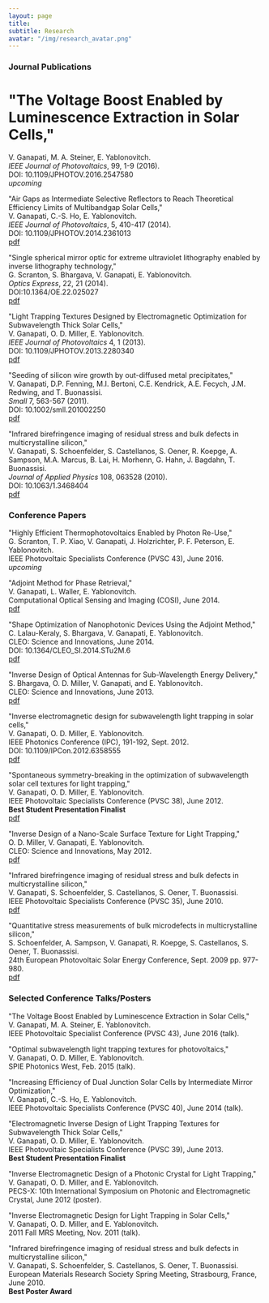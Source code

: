 ```yaml
---
layout: page
title: 
subtitle: Research
avatar: "/img/research_avatar.png"
---
```



### Journal Publications


# "The Voltage Boost Enabled by Luminescence Extraction in Solar Cells,"  
V. Ganapati, M. A. Steiner, E. Yablonovitch.  
*IEEE Journal of Photovoltaics*, 99, 1-9 (2016).   
DOI: 10.1109/JPHOTOV.2016.2547580  
*upcoming*

"Air Gaps as Intermediate Selective Reflectors to Reach Theoretical Efficiency Limits of Multibandgap Solar Cells,"  
V. Ganapati, C.-S. Ho, E. Yablonovitch.  
*IEEE Journal of Photovoltaics*, 5, 410-417 (2014).  
DOI: 10.1109/JPHOTOV.2014.2361013  
[pdf](publications/ganapati_jpv_2014.pdf)

"Single spherical mirror optic for extreme ultraviolet lithography enabled by inverse lithography technology,"  
G. Scranton, S. Bhargava, V. Ganapati, E. Yablonovitch.  
*Optics Express*, 22, 21 (2014).   
DOI:10.1364/OE.22.025027  
[pdf](publications/scranton_EUV.pdf)

"Light Trapping Textures Designed by Electromagnetic Optimization for Subwavelength Thick Solar Cells,"  
V. Ganapati, O. D. Miller, E. Yablonovitch.  
*IEEE Journal of Photovoltaics* 4, 1 (2013).  
DOI: 10.1109/JPHOTOV.2013.2280340  
[pdf](publications/ieee_jpv_light_trapping.pdf)

"Seeding of silicon wire growth by out-diffused metal precipitates,"  
V. Ganapati, D.P. Fenning, M.I. Bertoni, C.E. Kendrick, A.E. Fecych, J.M. Redwing, and T. Buonassisi.  
*Small* 7, 563-567 (2011).  
DOI: 10.1002/smll.201002250  
[pdf](publications/Small.pdf)

"Infrared birefringence imaging of residual stress and bulk defects in multicrystalline silicon,"  
V. Ganapati, S. Schoenfelder, S. Castellanos, S. Oener, R. Koepge, A. Sampson, M.A. Marcus, B. Lai, H. Morhenn, G. Hahn, J. Bagdahn, T. Buonassisi.  
*Journal of Applied Physics* 108, 063528 (2010).  
DOI: 10.1063/1.3468404  
[pdf](publications/JournalAppliedPhys.pdf)


### Conference Papers


"Highly Efficient Thermophotovoltaics Enabled by Photon Re-Use,"  
G. Scranton, T. P. Xiao, V. Ganapati, J. Holzrichter, P. F. Peterson, E. Yablonovitch.  
IEEE Photovoltaic Specialists Conference (PVSC 43), June 2016.  
*upcoming*

"Adjoint Method for Phase Retrieval,"  
V. Ganapati, L. Waller, E. Yablonovitch.  
Computational Optical Sensing and Imaging (COSI), June 2014.  
[pdf](publications/COSI-2014.pdf)

"Shape Optimization of Nanophotonic Devices Using the Adjoint Method,"  
C. Lalau-Keraly, S. Bhargava, V. Ganapati, E. Yablonovitch.  
CLEO: Science and Innovations, June 2014.  
DOI: 10.1364/CLEO_SI.2014.STu2M.6  
[pdf](publications/CLEO-2014.pdf)

"Inverse Design of Optical Antennas for Sub-Wavelength Energy Delivery,"   
S. Bhargava, O. D. Miller, V. Ganapati, and E. Yablonovitch.  
CLEO: Science and Innovations, June 2013.  
[pdf](publications/bhargava_cleo_2012.pdf)

"Inverse electromagnetic design for subwavelength light trapping in solar cells,"   
V. Ganapati, O. D. Miller, E. Yablonovitch.  
IEEE Photonics Conference (IPC), 191-192, Sept. 2012.  
DOI: 10.1109/IPCon.2012.6358555  
[pdf](publications/IPC_paper.pdf)

"Spontaneous symmetry-breaking in the optimization of subwavelength solar cell textures for light trapping,"  
V. Ganapati, O. D. Miller, E. Yablonovitch.  
IEEE Photovoltaic Specialists Conference (PVSC 38), June 2012.   
**Best Student Presentation Finalist**  
[pdf](publications/ganapati_pvsc_2012.pdf)

"Inverse Design of a Nano-Scale Surface Texture for Light Trapping,"   
O. D. Miller, V. Ganapati, E. Yablonovitch.  
CLEO: Science and Innovations, May 2012.  
[pdf](publications/miller_cleo_2012.pdf)

"Infrared birefringence imaging of residual stress and bulk defects in multicrystalline silicon,"   
V. Ganapati, S. Schoenfelder, S. Castellanos, S. Oener, T. Buonassisi.  
IEEE Photovoltaic Specialists Conference (PVSC 35), June 2010.  
[pdf](publications/Ganapati-IEEEPVSC-2010.pdf)

"Quantitative stress measurements of bulk microdefects in multicrystalline silicon,"  
S. Schoenfelder, A. Sampson, V. Ganapati, R. Koepge, S. Castellanos, S. Oener, T. Buonassisi.  
24th European Photovoltaic Solar Energy Conference, Sept. 2009 pp. 977-980.  
[pdf](publications/Schoenfelder-EUPVSEC-2009.pdf)


### Selected Conference Talks/Posters


"The Voltage Boost Enabled by Luminescence Extraction in Solar Cells,"  
V. Ganapati, M. A. Steiner, E. Yablonovitch.  
IEEE Photovoltaic Specialist Conference (PVSC 43), June 2016 (talk).

"Optimal subwavelength light trapping textures for photovoltaics,"  
V. Ganapati, O. D. Miller, E. Yablonovitch.  
SPIE Photonics West, Feb. 2015 (talk).

"Increasing Efficiency of Dual Junction Solar Cells by Intermediate Mirror Optimization,"  
V. Ganapati, C.-S. Ho, E. Yablonovitch.  
IEEE Photovoltaic Specialists Conference (PVSC 40), June 2014 (talk).

"Electromagnetic Inverse Design of Light Trapping Textures for Subwavelength Thick Solar Cells,"   
V. Ganapati, O. D. Miller, E. Yablonovitch.  
IEEE Photovoltaic Specialists Conference (PVSC 39), June 2013.  
**Best Student Presentation Finalist**

"Inverse Electromagnetic Design of a Photonic Crystal for Light Trapping,"  
V. Ganapati, O. D. Miller, and E. Yablonovitch.  
PECS-X: 10th International Symposium on Photonic and Electromagnetic Crystal, June 2012 (poster).

"Inverse Electromagnetic Design for Light Trapping in Solar Cells,"  
V. Ganapati, O. D. Miller, and E. Yablonovitch.  
2011 Fall MRS Meeting, Nov. 2011 (talk).

"Infrared birefringence imaging of residual stress and bulk defects in multicrystalline silicon,"  
V. Ganapati, S. Schoenfelder, S. Castellanos, S. Oener, T. Buonassisi.  
European Materials Research Society Spring Meeting, Strasbourg, France, June 2010.  
**Best Poster Award**
